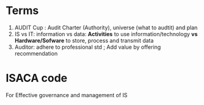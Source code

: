 # Terms
1. AUDIT Cup : Audit Charter (Authority), universe (what to audtit) and plan
2. IS vs IT: information vs data: **Activities** to use information/technology **vs** **Hardware/Sofware** to store, process and transmit data
3. Auditor: adhere to professional std ; Add value by offering recommendation

# ISACA code
For Effective governance and management of IS
